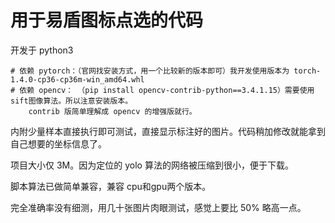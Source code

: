 # 用于易盾图标点选的代码

开发于 python3

```
# 依赖 pytorch：（官网找安装方式，用一个比较新的版本即可）我开发使用版本为 torch-1.4.0-cp36-cp36m-win_amd64.whl
# 依赖 opencv： （pip install opencv-contrib-python==3.4.1.15）需要使用sift图像算法。所以注意安装版本。
    contrib 版简单理解成 opencv 的增强版就行。
```

内附少量样本直接执行即可测试，直接显示标注好的图片。代码稍加修改就能拿到自己想要的坐标信息了。

项目大小仅 3M。因为定位的 yolo 算法的网络被压缩到很小，便于下载。

脚本算法已做简单兼容，兼容 cpu和gpu两个版本。

完全准确率没有细测，用几十张图片肉眼测试，感觉上要比 50% 略高一点。